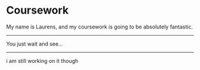 # Coursework

My name is Laurens, and my coursework is going to be absolutely fantastic.

---

You just wait and see...

---

i am still working on it though